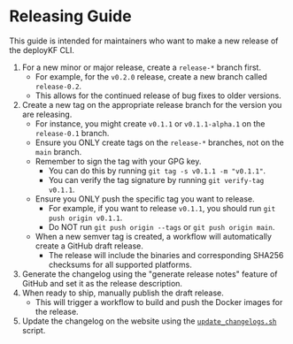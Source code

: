 # Releasing Guide

This guide is intended for maintainers who want to make a new release of the deployKF CLI.

1. For a new minor or major release, create a `release-*` branch first.
    - For example, for the `v0.2.0` release, create a new branch called `release-0.2`.
    - This allows for the continued release of bug fixes to older versions.
2. Create a new tag on the appropriate release branch for the version you are releasing.
    - For instance, you might create `v0.1.1` or `v0.1.1-alpha.1` on the `release-0.1` branch.
    - Ensure you ONLY create tags on the `release-*` branches, not on the `main` branch.
    - Remember to sign the tag with your GPG key.
       - You can do this by running `git tag -s v0.1.1 -m "v0.1.1"`.
       - You can verify the tag signature by running `git verify-tag v0.1.1`.
    - Ensure you ONLY push the specific tag you want to release. 
       - For example, if you want to release `v0.1.1`, you should run `git push origin v0.1.1`.
       - Do NOT run `git push origin --tags` or `git push origin main`.
    - When a new semver tag is created, a workflow will automatically create a GitHub draft release.
       - The release will include the binaries and corresponding SHA256 checksums for all supported platforms.
3. Generate the changelog using the "generate release notes" feature of GitHub and set it as the release description.
4. When ready to ship, manually publish the draft release.
    - This will trigger a workflow to build and push the Docker images for the release.
5. Update the changelog on the website using the [`update_changelogs.sh`](https://github.com/deployKF/website/blob/main/update_changelogs.sh) script.
